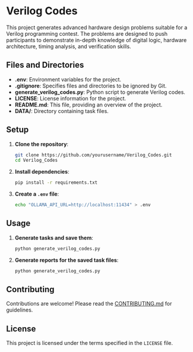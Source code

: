 # Verilog Codes

This project generates advanced hardware design problems suitable for a Verilog programming contest. The problems are designed to push participants to demonstrate in-depth knowledge of digital logic, hardware architecture, timing analysis, and verification skills.


## Files and Directories

- **.env**: Environment variables for the project.
- **.gitignore**: Specifies files and directories to be ignored by Git.
- **generate_verilog_codes.py**: Python script to generate Verilog codes.
- **LICENSE**: License information for the project.
- **README.md**: This file, providing an overview of the project.
- **DATA/**: Directory containing task files.

## Setup

1. **Clone the repository**:
    ```sh
    git clone https://github.com/yourusername/Verilog_Codes.git
    cd Verilog_Codes
    ```

2. **Install dependencies**:
    ```sh
    pip install -r requirements.txt
    ```

3. **Create a `.env` file**:
    ```sh
    echo "OLLAMA_API_URL=http://localhost:11434" > .env
    ```

## Usage

1. **Generate tasks and save them**:
    ```sh
    python generate_verilog_codes.py
    ```

2. **Generate reports for the saved task files**:
    ```sh
    python generate_verilog_codes.py
    ```

## Contributing

Contributions are welcome! Please read the [CONTRIBUTING.md](CONTRIBUTING.md) for guidelines.

## License

This project is licensed under the terms specified in the `LICENSE` file.